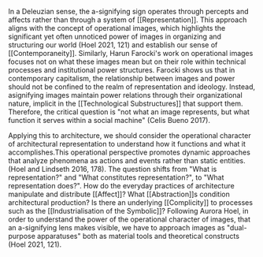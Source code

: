 In a Deleuzian sense, the a-signifying sign operates through percepts and affects rather than through a system of [[Representation]]. This approach aligns with the concept of operational images, which highlights the significant yet often unnoticed power of images in organizing and structuring our world (Hoel 2021, 121) and establish our sense of [[Contemporaneity]]. Similarly, Harun Farocki's work on operational images focuses not on what these images mean but on their role within technical processes and institutional power structures. Farocki shows us that in contemporary capitalism, the relationship between images and power should not be confined to the realm of representation and ideology. Instead, asignifying images maintain power relations through their organizational nature, implicit in the [[Technological Substructures]] that support them. Therefore, the critical question is "not what an image represents, but what function it serves within a social machine" (Celis Bueno 2017).

Applying this to architecture, we should consider the operational character of architectural representation to understand how it functions and what it accomplishes.This operational perspective promotes dynamic approaches that analyze phenomena as actions and events rather than static entities. (Hoel and Lindseth 2016, 178). The question shifts from "What is representation?" and "What constitutes representation?", to "What representation does?". How do the everyday practices of architecture manipulate and distribute [[Affect]]? What [[Abstraction]]s condition architectural production? Is there an underlying [[Complicity]] to processes such as the [[Industrialisation of the Symbolic]]?  Following Aurora Hoel, in order to understand the power of the operational character of images, that an a-signifying lens makes visible, we have to approach images as "dual-purpose apparatuses" both as material tools and theoretical constructs (Hoel 2021, 121). 